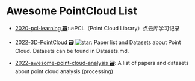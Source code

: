 # Awesome PointCloud List

- [2020-pcl-learning 🗃️](https://github.com/HuangCongQing/pcl-learning): 🔥PCL（Point Cloud Library）点云库学习记录

- [2022-3D-PointCloud 🗃️ ![star](https://img.shields.io/github/stars/zhulf0804/3D-PointCloud)](https://github.com/zhulf0804/3D-PointCloud): Paper list and Datasets about Point Cloud. Datasets can be found in Datasets.md.

- [2022-awesome-point-cloud-analysis 🗃️](https://github.com/Yochengliu/awesome-point-cloud-analysis): A list of papers and datasets about point cloud analysis (processing)
